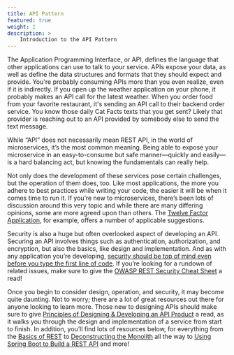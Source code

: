```yaml
---
title: API Pattern
featured: true
weight: 1
description: >
    Introduction to the API Pattern
---
```



The Application Programming Interface, or API, defines the language that other applications can use to talk to your service. APIs expose your data, as well as define the data structures and formats that they should expect and provide. You're probably consuming APIs more than you even realize, even if it is indirectly. If you open up the weather application on your phone, it probably makes an API call for the latest weather. When you order food from your favorite restaurant, it's sending an API call to their backend order service. You know those daily Cat Facts texts that you get sent? Likely that provider is reaching out to an API provided by somebody else to send the text message.

While “API” does not necessarily mean REST API, in the world of microservices, it’s the most common meaning. Being able to expose your microservice in an easy-to-consume but safe manner—quickly and easily—is a hard balancing act, but knowing the fundamentals can really help.

Not only does the development of these services pose certain challenges, but the operation of them does, too. Like most applications, the more you adhere to best practices while writing your code, the easier it will be when it comes time to run it. If you’re new to microservices, there’s been lots of discussion around this very topic and while there are many differing opinions, some  are more agreed upon than others. The [Twelve Factor Application](https://12factor.net/), for example, offers a number of applicable suggestions.

Security is also a huge but often overlooked aspect of developing an API. Securing an API involves things such as authentication, authorization, and encryption, but also the basics, like design and implementation. And as with any application you’re developing, [security should be top of mind even before you type the first line of code](https://tanzu.vmware.com/content/practitioners/slaying-the-hydra-the-multi-headed-beast-that-is-api-security). If you’re looking for a rundown of related issues, make sure to give the [OWASP REST Security Cheat Sheet](https://cheatsheetseries.owasp.org/cheatsheets/REST_Security_Cheat_Sheet.html) a read!

Once you begin to consider design, operation, and security, it may become quite daunting. Not to worry; there are a lot of great resources out there for anyone looking to learn more. Those new to designing APIs should make sure to give [Principles of Designing & Developing an API Product](https://tanzu.vmware.com/content/practitioners/principles-of-designing-developing-an-api-product-part-1-of-4) a read, as it walks you through the design and implementation of a service from start to finish. In addition, you’ll find lots of resources below, for everything from the [Basics of REST](/guides/microservices/basics-of-rest) to [Deconstructing the Monolith](/guides/microservices/deconstructing-the-monolith) all the way to [Using Spring Boot to Build a REST API](../../guides/spring/spring-build-api) and more!
